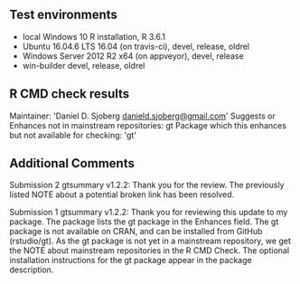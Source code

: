 ## Test environments
* local Windows 10 R installation, R 3.6.1
* Ubuntu 16.04.6 LTS 16.04 (on travis-ci), devel, release, oldrel
* Windows Server 2012 R2 x64 (on appveyor), devel, release
* win-builder devel, release, oldrel

## R CMD check results
  Maintainer: 'Daniel D. Sjoberg <danield.sjoberg@gmail.com>'
  Suggests or Enhances not in mainstream repositories:
    gt
  Package which this enhances but not available for checking: 'gt'

## Additional Comments

Submission 2 gtsummary v1.2.2:
Thank you for the review.
The previously listed NOTE about a potential broken link has been resolved.

Submission 1 gtsummary v1.2.2:
Thank you for reviewing this update to my package.
The package lists the gt package in the Enhances field. 
The gt package is not available on CRAN, and can be installed from GitHub (rstudio/gt). 
As the gt package is not yet in a mainstream repository, we get the NOTE about mainstream repositories in the R CMD Check.
The optional installation instructions for the gt package appear in the package description.
